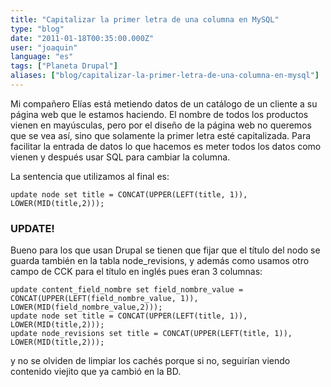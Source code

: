 ```yaml
---
title: "Capitalizar la primer letra de una columna en MySQL"
type: "blog"
date: "2011-01-18T00:35:00.000Z"
user: "joaquin"
language: "es"
tags: ["Planeta Drupal"]
aliases: ["blog/capitalizar-la-primer-letra-de-una-columna-en-mysql"]
---
```


Mi compañero Elías está metiendo datos de un catálogo de un cliente a su página web que le estamos haciendo. El nombre de todos los productos vienen en mayúsculas, pero por el diseño de la página web no queremos que se vea así, sino que solamente la primer letra esté capitalizada. Para facilitar la entrada de datos lo que hacemos es meter todos los datos como vienen y después usar SQL para cambiar la columna.

La sentencia que utilizamos al final es:

    update node set title = CONCAT(UPPER(LEFT(title, 1)), LOWER(MID(title,2)));
    

### UPDATE!

Bueno para los que usan Drupal se tienen que fijar que el título del nodo se guarda también en la tabla node\_revisions, y además como usamos otro campo de CCK para el título en inglés pues eran 3 columnas:

    update content_field_nombre set field_nombre_value = CONCAT(UPPER(LEFT(field_nombre_value, 1)), LOWER(MID(field_nombre_value,2)));
    update node set title = CONCAT(UPPER(LEFT(title, 1)), LOWER(MID(title,2)));
    update node_revisions set title = CONCAT(UPPER(LEFT(title, 1)), LOWER(MID(title,2)));
    

y no se olviden de limpiar los cachés porque si no, seguirían viendo contenido viejito que ya cambió en la BD.